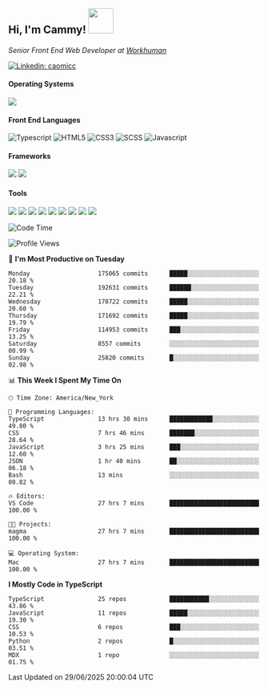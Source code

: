 <h2> Hi, I'm Cammy! <img src="https://media.giphy.com/media/WFEpbNDqjs312EZ06H/giphy.gif" width="50"></h2>
<p><em>Senior Front End Web Developer at <a href="http://workhuman.com">Workhuman</a> <img src="https://images.ctfassets.net/hff6luki1ys4/X1kMrXjaRqPywVHz2r343/9be6a49556aaa859e258725d744d1b31/whicon-social-recognition.svg" width="16"></em></p>

[![Linkedin: caomicc](https://img.shields.io/badge/-caomicc-blue?style=flat-square&logo=Linkedin&logoColor=white&link=https://www.linkedin.com/in/caomicc/)](https://www.linkedin.com/in/caomicc/)

#### Operating Systems

  ![](https://img.shields.io/badge/-MacOS-000?style=flat&logo=apple&logoColor=white)

#### Front End Languages

  ![Typescript](https://img.shields.io/badge/-Typescript-3178C6?style=flat-circle&logo=typescript&logoColor=white)
  ![HTML5](https://img.shields.io/badge/-HTML5-E34F26?style=flat-circle&logo=html5&logoColor=white)
  ![CSS3](https://img.shields.io/badge/-CSS3-1572B6?style=flat-circle&logo=css3&logoColor=white)
  ![SCSS](https://img.shields.io/badge/-SCSS-CC6699?style=flat-circle&logo=sass&logoColor=white)
  ![Javascript](https://img.shields.io/badge/-Javascript-F7DF1E?style=flat-circle&logo=javascript&logoColor=000)

#### Frameworks

  ![](https://img.shields.io/badge/-Next.js-black?style=flat&logo=next.js&logoColor=white)
  ![](https://img.shields.io/badge/-React-61DAFB?style=flat&logo=react&logoColor=black)


#### Tools

  ![](https://img.shields.io/badge/-VSCode-007ACC?style=flat&logo=visualstudio&logoColor=white)
  ![](https://img.shields.io/badge/-Oh_my_Zsh-black?style=flat&logo=windows-terminal&logoColor=white)
  ![](https://img.shields.io/badge/-Contentful-2478CC?style=flat&logo=contentful&logoColor=white)
  ![](https://img.shields.io/badge/-Figma-F24E1E?style=flat&logo=figma&logoColor=white)
  ![](https://img.shields.io/badge/-Jira-0052CC?style=flat&logo=jira&logoColor=white)
  ![](https://img.shields.io/badge/-Asana-F06A6A?style=flat&logo=asana&logoColor=white)
  ![](https://img.shields.io/badge/-Docker-2496ED?style=flat&logo=docker&logoColor=white)
  ![](https://img.shields.io/badge/-Vercel-black?style=flat&logo=vercel&logoColor=white)
  ![](https://img.shields.io/badge/-Netlify-00C7B7?style=flat&logo=netlify&logoColor=white)


<!--START_SECTION:waka-->
![Code Time](http://img.shields.io/badge/Code%20Time-1%2C527%20hrs%2036%20mins-blue)

![Profile Views](http://img.shields.io/badge/Profile%20Views-0-blue)

📅 **I'm Most Productive on Tuesday** 

```text
Monday                   175065 commits      █████░░░░░░░░░░░░░░░░░░░░   20.18 % 
Tuesday                  192631 commits      ██████░░░░░░░░░░░░░░░░░░░   22.21 % 
Wednesday                178722 commits      █████░░░░░░░░░░░░░░░░░░░░   20.60 % 
Thursday                 171692 commits      █████░░░░░░░░░░░░░░░░░░░░   19.79 % 
Friday                   114953 commits      ███░░░░░░░░░░░░░░░░░░░░░░   13.25 % 
Saturday                 8557 commits        ░░░░░░░░░░░░░░░░░░░░░░░░░   00.99 % 
Sunday                   25820 commits       █░░░░░░░░░░░░░░░░░░░░░░░░   02.98 % 
```


📊 **This Week I Spent My Time On** 

```text
🕑︎ Time Zone: America/New_York

💬 Programming Languages: 
TypeScript               13 hrs 30 mins      ████████████░░░░░░░░░░░░░   49.80 % 
CSS                      7 hrs 46 mins       ███████░░░░░░░░░░░░░░░░░░   28.64 % 
JavaScript               3 hrs 25 mins       ███░░░░░░░░░░░░░░░░░░░░░░   12.60 % 
JSON                     1 hr 40 mins        ██░░░░░░░░░░░░░░░░░░░░░░░   06.18 % 
Bash                     13 mins             ░░░░░░░░░░░░░░░░░░░░░░░░░   00.82 % 

🔥 Editors: 
VS Code                  27 hrs 7 mins       █████████████████████████   100.00 % 

🐱‍💻 Projects: 
magma                    27 hrs 7 mins       █████████████████████████   100.00 % 

💻 Operating System: 
Mac                      27 hrs 7 mins       █████████████████████████   100.00 % 
```

**I Mostly Code in TypeScript** 

```text
TypeScript               25 repos            ███████████░░░░░░░░░░░░░░   43.86 % 
JavaScript               11 repos            █████░░░░░░░░░░░░░░░░░░░░   19.30 % 
CSS                      6 repos             ███░░░░░░░░░░░░░░░░░░░░░░   10.53 % 
Python                   2 repos             █░░░░░░░░░░░░░░░░░░░░░░░░   03.51 % 
MDX                      1 repo              ░░░░░░░░░░░░░░░░░░░░░░░░░   01.75 % 
```




 Last Updated on 29/06/2025 20:00:04 UTC
<!--END_SECTION:waka-->
